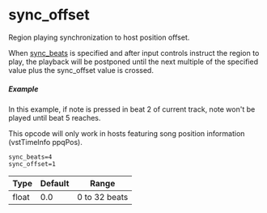 ---
---
# sync_offset

Region playing synchronization to host position offset.

When [sync_beats](sync_beats) is specified and after input controls instruct
the region to play, the playback will be postponed until the next multiple of
the specified value plus the sync_offset value is crossed.

##### Example

In this example, if note is pressed in beat 2 of current track,
note won't be played until beat 5 reaches.

This opcode will only work in hosts featuring song position information
(vstTimeInfo ppqPos).

```
sync_beats=4
sync_offset=1
```

| Type  | Default | Range         | 
| ---   | ---     | ---           |
| float | 0.0     | 0 to 32 beats |
